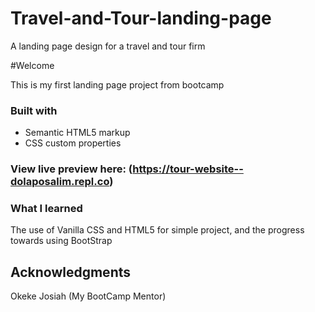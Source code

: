 # Travel-and-Tour-landing-page
A landing page design for a travel and tour firm

#Welcome

This is my first landing page project from bootcamp

### Built with
- Semantic HTML5 markup
- CSS custom properties

### View live preview here: (https://tour-website--dolaposalim.repl.co)

### What I learned

The use of Vanilla CSS and HTML5 for simple project, and the progress towards using BootStrap

## Acknowledgments
Okeke Josiah (My BootCamp Mentor)

